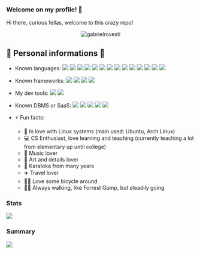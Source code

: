 ### Welcome on my profile! 👋

Hi there, curious fellas, welcome to this crazy repo!

<p align="center"> <img src="https://github-readme-stats.vercel.app/api?username=gabrielrovesti&show_icons=true&theme=gotham" alt="gabrielrovesti" />

 ## 🌳 Personal informations 📎
  - Known languages: <img src="https://img.shields.io/badge/TypeScript-007ACC?style=for-the-badge&logo=typescript&logoColor=white" /> <img src="https://img.shields.io/badge/C%23-239120?style=for-the-badge&logo=c-sharp&logoColor=white" /> <img src="https://img.shields.io/badge/PHP-777BB4?style=for-the-badge&logo=php&logoColor=white" /> <img src="https://img.shields.io/badge/JavaScript-323330?style=for-the-badge&logo=javascript&logoColor=F7DF1E" /> <img src="https://img.shields.io/badge/HTML5-E34F26?style=for-the-badge&logo=html5&logoColor=white" /> <img src="https://img.shields.io/badge/CSS3-1572B6?style=for-the-badge&logo=css3&logoColor=white" /> <img src="https://img.shields.io/badge/LaTeX-47A141?style=for-the-badge&logo=LaTeX&logoColor=white" /> <img src="https://img.shields.io/badge/java-%23ED8B00.svg?style=for-the-badge&logo=openjdk&logoColor=white" /> <img src="https://img.shields.io/badge/Solidity-%23363636.svg?style=for-the-badge&logo=solidity&logoColor=white" /> <img src="https://img.shields.io/badge/c-%2300599C.svg?style=for-the-badge&logo=c&logoColor=white" /> <img src="https://img.shields.io/badge/markdown-%23000000.svg?style=for-the-badge&logo=markdown&logoColor=white" /> <img src="https://img.shields.io/badge/php-%23777BB4.svg?style=for-the-badge&logo=php&logoColor=white" /> <img src="https://img.shields.io/badge/python-3670A0?style=for-the-badge&logo=python&logoColor=ffdd54" /> <img src="https://img.shields.io/badge/PowerShell-%235391FE.svg?style=for-the-badge&logo=powershell&logoColor=white" />
  - Known frameworks: <img src="https://img.shields.io/badge/react-%2320232a.svg?style=for-the-badge&logo=react&logoColor=%2361DAFB" /> <img src="https://img.shields.io/badge/Bootstrap-563D7C?style=for-the-badge&logo=bootstrap&logoColor=white" /> <img src="https://img.shields.io/badge/.NET-512BD4?style=for-the-badge&logo=dotnet&logoColor=white" /> <img src="https://img.shields.io/badge/Qt-41CD52?style=for-the-badge&logo=qt&logoColor=white" />
  - My dev tools: <img src="https://img.shields.io/badge/Jira-0052CC?style=for-the-badge&logo=Jira&logoColor=white" /> <img src="https://img.shields.io/badge/GitHub-100000?style=for-the-badge&logo=github&logoColor=white" />
  - Known DBMS or SaaS: <img src="https://img.shields.io/badge/MySQL-005C84?style=for-the-badge&logo=mysql&logoColor=white" /> <img src="https://img.shields.io/badge/PostgreSQL-316192?style=for-the-badge&logo=postgresql&logoColor=white" /> <img src="https://img.shields.io/badge/AWS-%23FF9900.svg?style=for-the-badge&logo=amazon-aws&logoColor=white" /> <img src="https://img.shields.io/badge/mysql-%2300f.svg?style=for-the-badge&logo=mysql&logoColor=white" /> <img src="https://img.shields.io/badge/Visual%20Studio%20Code-0078d7.svg?style=for-the-badge&logo=visual-studio-code&logoColor=white" />
  
- ⚡ Fun facts: 
  - 🐧 In love with Linux systems (main used: Ubuntu, Arch Linux)
  - 💻 CS Enthusiast, love learning and teaching (currently teaching a lot from elementary up until college)
  - 🎼 Music lover
  - 🎨 Art and details lover
  - 🥋 Karateka from many years
  - ✈️ Travel lover
  - 🚴‍♂️ Love some bicycle around
  - 🚶‍♂️ Always walking, like Forrest Gump, but steadily going
  
### Stats
<img src="https://github-readme-stats.vercel.app/api?username=gabrielrovesti&show_icons=true&theme=tokyonight" />

### Summary
<img src="https://github-profile-summary-cards.vercel.app/api/cards/profile-details?username=gabrielrovesti&show_icons=true&theme=tokyonight" />
